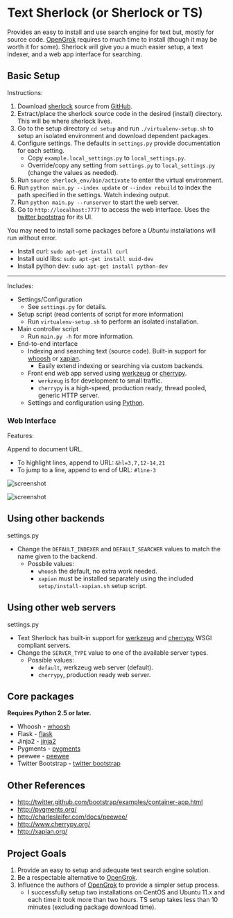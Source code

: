 # Text Sherlock (or Sherlock or TS)

Provides an easy to install and use search engine for text but, mostly for source code. [OpenGrok](http://hub.opensolaris.org/bin/view/Project+opengrok/) requires to much time to install (though it may be worth it for some). Sherlock will give you a much easier setup, a text indexer, and a web app interface for searching.

## Basic Setup

Instructions:

1. Download [sherlock](https://github.com/cbess/text-sherlock) source from [GitHub](https://github.com/cbess/text-sherlock).
1. Extract/place the sherlock source code in the desired (install) directory. This will be where sherlock lives.
1. Go to the setup directory `cd setup` and run `./virtualenv-setup.sh` to setup an isolated environment and download dependent packages.
1. Configure settings. The defaults in `settings.py` provide documentation for each setting.
	- Copy `example.local_settings.py` to `local_settings.py`.
 	- Override/copy any setting from `settings.py` to `local_settings.py` (change the values as needed).
1. Run `source sherlock_env/bin/activate` to enter the virtual environment.
1. Run `python main.py --index update` or `--index rebuild` to index the path specified in the settings. Watch indexing output.
1. Run `python main.py --runserver` to start the web server.
1. Go to `http://localhost:7777` to access the web interface. Uses the [twitter bootstrap](http://twitter.github.com/bootstrap) for its UI.

You may need to install some packages before a *Ubuntu* installations will run without error.

- Install curl: `sudo apt-get install curl`
- Install uuid libs: `sudo apt-get install uuid-dev`
- Install python dev: `sudo apt-get install python-dev`

---

Includes:

- Settings/Configuration
	- See `settings.py` for details.
- Setup script (read contents of script for more information)
	- Run `virtualenv-setup.sh` to perform an isolated installation.
- Main controller script 
	- Run `main.py -h` for more information.
- End-to-end interface
	- Indexing and searching text (source code). Built-in support for [whoosh](http://packages.python.org/Whoosh) or [xapian](http://xapian.org/).
	    - Easily extend indexing or searching via custom backends.
	- Front end web app served using [werkzeug](http://werkzeug.pocoo.org/) or [cherrypy](http://www.cherrypy.org/).
	    - `werkzeug` is for development to small traffic.
	    - `cherrypy` is a high-speed, production ready, thread pooled, generic HTTP server.
	- Settings and configuration using [Python](http://python.org).

### Web Interface

Features:

Append to document URL.

- To highlight lines, append to URL: `&hl=3,7,12-14,21`
- To jump to a line, append to end of URL: `#line-3`

![screenshot](https://github.com/cbess/text-sherlock/raw/master/setup/web-example1.jpg)

![screenshot](https://github.com/cbess/text-sherlock/raw/master/setup/web-example2.jpg)

## Using other backends

settings.py

- Change the `DEFAULT_INDEXER` and `DEFAULT_SEARCHER` values to match the name given to the backend.
    - Possbile values:
        - `whoosh` the default, no extra work needed.
        - `xapian` must be installed separately using the included `setup/install-xapian.sh` setup script.
        
## Using other web servers

settings.py

- Text Sherlock has built-in support for [werkzeug](http://werkzeug.pocoo.org/) and [cherrypy](http://www.cherrypy.org/) WSGI compliant servers.
- Change the `SERVER_TYPE` value to one of the available server types.
    - Possible values:
        - `default`, werkzeug web server (default).
        - `cherrypy`, production ready web server.

## Core packages

**Requires Python 2.5 or later.**

* Whoosh - [whoosh](http://packages.python.org/Whoosh/quickstart.html#a-quick-introduction)
* Flask - [flask](http://flask.pocoo.org)
* Jinja2 - [jinja2](http://jinja.pocoo.org/docs)
* Pygments - [pygments](http://pygments.org/docs/quickstart)
* peewee - [peewee](https://github.com/coleifer/peewee)
* Twitter Bootstrap - [twitter bootstrap](http://twitter.github.com/bootstrap)

## Other References

* http://twitter.github.com/bootstrap/examples/container-app.html
* http://pygments.org/
* http://charlesleifer.com/docs/peewee/
* http://www.cherrypy.org/
* http://xapian.org/

## Project Goals

1. Provide an easy to setup and adequate text search engine solution.
1. Be a respectable alternative to [OpenGrok](http://hub.opensolaris.org/bin/view/Project+opengrok/).
1. Influence the authors of [OpenGrok](http://hub.opensolaris.org/bin/view/Project+opengrok/) to provide a simpler setup process. 
	- I successfully setup two installations on CentOS and Ubuntu 11.x and each time it took more than two hours. TS setup takes less than 10 minutes (excluding package download time).
